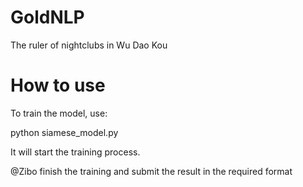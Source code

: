 # GoldNLP
The ruler of nightclubs in Wu Dao Kou


# How to use 

To train the model, use:

python siamese_model.py

It will start the training process.

@Zibo finish the training and submit the result in the required format

